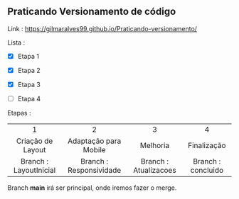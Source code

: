 
## Praticando Versionamento de código

Link : https://gilmaralves99.github.io/Praticando-versionamento/

Lista :

- [x] Etapa 1
- [x] Etapa 2
- [x] Etapa 3
- [ ] Etapa 4


Etapas :

<table align="center">
<tr align="center">
<td color="red">1</td>
<td>2</td>
<td>3</td>
<td>4</td>
</tr >

<tr align="center">
<Td>Criação de Layout </td>
<Td>Adaptação para Mobile</td>
<Td>Melhoria</td>
<td>Finalização</td>
<tr align="center">
<td>Branch : LayoutInicial</td>
<td>Branch : Responsividade</td>
<td>Branch : Atualizacoes </td>
<td>Branch : concluido</td>
</tr>
</table>


Branch **main** irá ser  principal, onde iremos fazer o merge.
